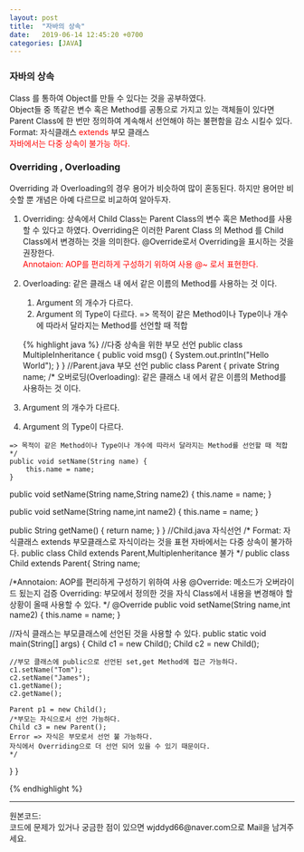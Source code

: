 ```yaml
---
layout: post
title:  "자바의 상속"
date:   2019-06-14 12:45:20 +0700
categories: [JAVA]
---
```


### 자바의 상속  
Class 를 통하여 Object를 만들 수 있다는 것을 공부하였다.  
Object들 중 똑같은 변수 혹은 Method를 공통으로 가지고 있는 객체들이 있다면 Parent Class에 한 번만 정의하여 계속해서 선언해야 하는 불편함을 감소 시킬수 있다.  
Format: 자식클래스  <span style ="color: red">extends</span>  부모 클래스  
<span style ="color: red">자바에서는 다중 상속이 불가능 하다.</span>

### Overriding , Overloading
Overriding 과 Overloading의 경우 용어가 비슷하여 많이 혼동된다. 하지만 용어만 비슷할 뿐 개념은 아예 다르므로 비교하여 알아두자.
1. Overriding: 상속에서 Child Class는 Parent Class의 변수 혹은 Method를 사용할 수 있다고 하였다. Overriding은 이러한 Parent Class 의 Method 를 Child Class에서 변경하는 것을 의미한다.   @Override로서 Overriding을 표시하는 것을 권장한다.  
<span style ="color: red">Annotaion: AOP를 편리하게 구성하기 위하여 사용 @~ 로서 표현한다.</span> 

2. Overloading: 같은 클래스 내 에서 같은 이름의 Method를 사용하는 것 이다.
	1. Argument 의 개수가 다르다.
	2. Argument 의 Type이 다르다.
    => 목적이 같은 Method이나 Type이나 개수에 따라서 달라지는 Method를 선언할 때 적합

    {% highlight java %}
//다중 상속을 위한 부모 선언
public class MultipleInheritance {
	public void msg() {
		System.out.println("Hello World");
	}
}
    //Parent.java 부모 선언
    public class Parent {
    	private String name;
    /*
    오버로딩(Overloading): 같은 클래스 내 에서 같은 이름의 Method를 사용하는 것 이다.
  1. Argument 의 개수가 다르다.
  2. Argument 의 Type이 다르다.

    => 목적이 같은 Method이나 Type이나 개수에 따라서 달라지는 Method를 선언할 때 적합
    */
    public void setName(String name) {
    	this.name = name;
    }

  public void setName(String name,String name2) {
  	this.name = name;
  }

  public void setName(String name,int name2) {
  	this.name = name;
  }

  public String getName() {
  	return name;
  }
  }
  //Child.java 자식선언
  /*
  Format: 자식클래스 extends 부모클래스로 자식이라는 것을 표현
  자바에서는 다중 상속이 불가하다.
  public class Child extends Parent,Multiplenheritance 불가
  */
  public class Child extends Parent{
  	String name;
  	
  /*Annotaion: AOP를 편리하게 구성하기 위하여 사용
  @Override: 메소드가 오버라이드 됬는지 검증
  Overriding: 부모에서 정의한 것을 자식 Class에서 내용을 변경해야 할 상황이
  올때 사용할 수 있다.
  */
  @Override
  public void setName(String name,int name2) {
  	this.name = name;
  }

  //자식 클래스는 부모클래스에 선언된 것을 사용할 수 있다.
  public static void main(String[] args) {
  	Child c1 = new Child();
  	Child c2 = new Child();
  	
  	//부모 클래스에 public으로 선언된 set,get Method에 접근 가능하다.
  	c1.setName("Tom");
  	c2.setName("James");
  	c1.getName();
  	c2.getName();
  	
  	Parent p1 = new Child();
  	/*부모는 자식으로서 선언 가능하다.
  	Child c3 = new Parent();
  	Error => 자식은 부모로서 선언 불 가능하다.
  	자식에서 Overriding으로 더 선언 되어 있을 수 있기 때문이다.
  	*/

  }
  }

{% endhighlight %}
<hr>
원본코드: <https://github.com/wjddyd66/JAVA/tree/master/Inheritance><br>
코드에 문제가 있거나 궁금한 점이 있으면 wjddyd66@naver.com으로  Mail을 남겨주세요.



